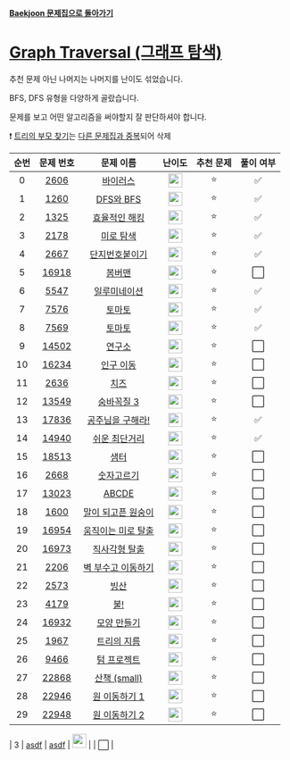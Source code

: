 **[Baekjoon 문제집으로 돌아가기](../readme.md)**

# [Graph Traversal (그래프 탐색)](https://www.acmicpc.net/workbook/view/6853)

추천 문제 아닌 나머지는 나머지를 난이도 섞었습니다.

BFS, DFS 유형을 다양하게 골랐습니다.

문제를 보고 어떤 알고리즘을 써야할지 잘 판단하셔야 합니다.

❗ [트리의 부모 찾기](https://www.acmicpc.net/problem/11725)는 [다른 문제집과 중복](../트리/트리의_부모_찾기.md)되어 삭제

| 순번 |                   문제 번호                    |                  문제 이름                  |                                난이도                                 | 추천 문제 | 풀이 여부 |
| :--: | :--------------------------------------------: | :-----------------------------------------: | :-------------------------------------------------------------------: | :-------: | :-------: |
|  0   |  [2606](https://www.acmicpc.net/problem/2606)  |           [바이러스](바이러스.md)           | <img height="25px" src="https://static.solved.ac/tier_small/8.svg"/>  |    ⭐     |    ✅     |
|  1   |  [1260](https://www.acmicpc.net/problem/1260)  |          [DFS와 BFS](DFS와_BFS.md)          | <img height="25px" src="https://static.solved.ac/tier_small/9.svg"/>  |    ⭐     |    ✅     |
|  2   |  [1325](https://www.acmicpc.net/problem/1325)  |      [효율적인 해킹](효율적인_해킹.md)      | <img height="25px" src="https://static.solved.ac/tier_small/10.svg"/> |    ⭐     |    ✅     |
|  3   |  [2178](https://www.acmicpc.net/problem/2178)  |          [미로 탐색](미로_탐색.md)          | <img height="25px" src="https://static.solved.ac/tier_small/10.svg"/> |    ⭐     |    ✅     |
|  4   |  [2667](https://www.acmicpc.net/problem/2667)  |     [단지번호붙이기](단지번호붙이기.md)     | <img height="25px" src="https://static.solved.ac/tier_small/10.svg"/> |    ⭐     |    ✅     |
|  5   | [16918](https://www.acmicpc.net/problem/16918) |             [봄버맨](봄버맨.md)             | <img height="25px" src="https://static.solved.ac/tier_small/10.svg"/> |    ⭐     |    ⬜️    |
|  6   |  [5547](https://www.acmicpc.net/problem/5547)  |       [일루미네이션](일루미네이션.md)       | <img height="25px" src="https://static.solved.ac/tier_small/10.svg"/> |    ⭐     |    ✅     |
|  7   |  [7576](https://www.acmicpc.net/problem/7576)  |            [토마토](토마토1.md)             | <img height="25px" src="https://static.solved.ac/tier_small/11.svg"/> |    ⭐     |    ✅     |
|  8   |  [7569](https://www.acmicpc.net/problem/7569)  |            [토마토](토마토2.md)             | <img height="25px" src="https://static.solved.ac/tier_small/11.svg"/> |    ⭐     |    ✅     |
|  9   | [14502](https://www.acmicpc.net/problem/14502) |             [연구소](연구소.md)             | <img height="25px" src="https://static.solved.ac/tier_small/11.svg"/> |    ⭐     |    ⬜️    |
|  10  | [16234](https://www.acmicpc.net/problem/16234) |          [인구 이동](인구_이동.md)          | <img height="25px" src="https://static.solved.ac/tier_small/11.svg"/> |    ⭐     |    ⬜️    |
|  11  |  [2636](https://www.acmicpc.net/problem/2636)  |               [치즈](치즈.md)               | <img height="25px" src="https://static.solved.ac/tier_small/11.svg"/> |    ⭐     |    ⬜️    |
|  12  | [13549](https://www.acmicpc.net/problem/13549) |         [숨바꼭질 3](숨바꼭질_3.md)         | <img height="25px" src="https://static.solved.ac/tier_small/11.svg"/> |    ⭐     |    ⬜️    |
|  13  | [17836](https://www.acmicpc.net/problem/17836) |   [공주님을 구해라!](공주님을_구해라!.md)   | <img height="25px" src="https://static.solved.ac/tier_small/11.svg"/> |    ⭐     |    ✅     |
|  14  | [14940](https://www.acmicpc.net/problem/14940) |      [쉬운 최단거리](쉬운_최단거리.md)      | <img height="25px" src="https://static.solved.ac/tier_small/11.svg"/> |    ⭐     |    ✅     |
|  15  | [18513](https://www.acmicpc.net/problem/18513) |               [샘터](샘터.md)               | <img height="25px" src="https://static.solved.ac/tier_small/11.svg"/> |    ⭐     |    ⬜️    |
|  16  |  [2668](https://www.acmicpc.net/problem/2668)  |         [숫자고르기](숫자고르기.md)         | <img height="25px" src="https://static.solved.ac/tier_small/11.svg"/> |    ⭐     |    ⬜️    |
|  17  | [13023](https://www.acmicpc.net/problem/13023) |              [ABCDE](ABCDE.md)              | <img height="25px" src="https://static.solved.ac/tier_small/11.svg"/> |    ⭐     |    ⬜️    |
|  18  |  [1600](https://www.acmicpc.net/problem/1600)  | [말이 되고픈 원숭이](말이_되고픈_원숭이.md) | <img height="25px" src="https://static.solved.ac/tier_small/12.svg"/> |    ⭐     |    ⬜️    |
|  19  | [16954](https://www.acmicpc.net/problem/16954) | [움직이는 미로 탈출](움직이는_미로_탈출.md) | <img height="25px" src="https://static.solved.ac/tier_small/12.svg"/> |    ⭐     |    ⬜️    |
|  20  | [16973](https://www.acmicpc.net/problem/16973) |      [직사각형 탈출](직사각형_탈출.md)      | <img height="25px" src="https://static.solved.ac/tier_small/12.svg"/> |    ⭐     |    ⬜️    |
|  21  |  [2206](https://www.acmicpc.net/problem/2206)  | [벽 부수고 이동하기](벽_부수고_이동하기.md) | <img height="25px" src="https://static.solved.ac/tier_small/12.svg"/> |    ⭐     |    ⬜️    |
|  22  |  [2573](https://www.acmicpc.net/problem/2573)  |               [빙산](빙산.md)               | <img height="25px" src="https://static.solved.ac/tier_small/12.svg"/> |    ⭐     |    ⬜️    |
|  23  |  [4179](https://www.acmicpc.net/problem/4179)  |                [불!](불!.md)                | <img height="25px" src="https://static.solved.ac/tier_small/12.svg"/> |    ⭐     |    ⬜️    |
|  24  | [16932](https://www.acmicpc.net/problem/16932) |        [모양 만들기](모양_만들기.md)        | <img height="25px" src="https://static.solved.ac/tier_small/12.svg"/> |    ⭐     |    ⬜️    |
|  25  |  [1967](https://www.acmicpc.net/problem/1967)  |        [트리의 지름](트리의_지름.md)        | <img height="25px" src="https://static.solved.ac/tier_small/12.svg"/> |    ⭐     |    ⬜️    |
|  26  |  [9466](https://www.acmicpc.net/problem/9466)  |        [텀 프로젝트](텀_프로젝트.md)        | <img height="25px" src="https://static.solved.ac/tier_small/13.svg"/> |    ⭐     |    ⬜️    |
|  27  | [22868](https://www.acmicpc.net/problem/22868) |        [산책 (small)](산책_small.md)        | <img height="25px" src="https://static.solved.ac/tier_small/13.svg"/> |    ⭐     |    ⬜️    |
|  28  | [22946](https://www.acmicpc.net/problem/22946) |      [원 이동하기 1](원_이동하기_1.md)      | <img height="25px" src="https://static.solved.ac/tier_small/14.svg"/> |    ⭐     |    ⬜️    |
|  29  | [22948](https://www.acmicpc.net/problem/22948) |      [원 이동하기 2](원_이동하기_2.md)      | <img height="25px" src="https://static.solved.ac/tier_small/14.svg"/> |    ⭐     |    ⬜️    |

| 3 | [asdf](https://www.acmicpc.net/problem/asdf) | [asdf](asdf.md) | <img height="25px" src="https://static.solved.ac/tier_small/asdf.svg"/> | | ⬜️ |

